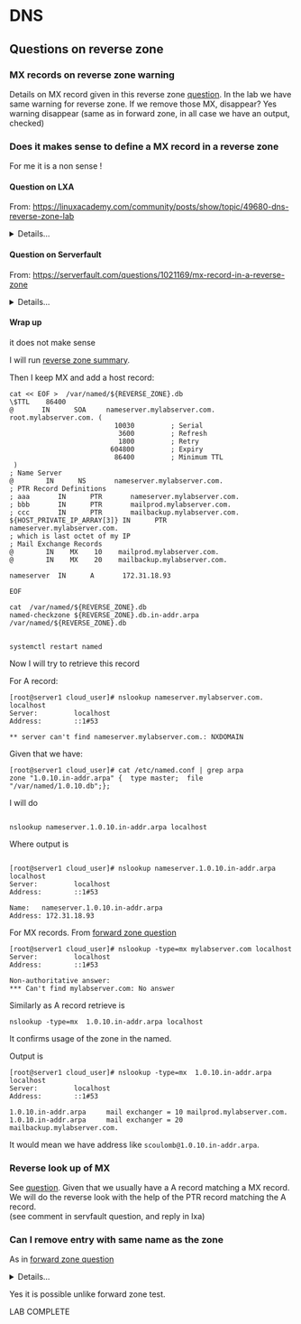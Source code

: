 # DNS 

## Questions on reverse zone

### MX records on reverse zone warning

Details on MX record given in this reverse zone [question](./p2-1-xx-questions.md#What-happens-if-I-do-not-define-a-A-record-matching-a-MX-record?).
In the lab we have same warning for reverse zone.
If we remove those MX, disappear? 
Yes warning disappear (same as in forward zone, in all case we have an output, checked)

### Does it makes sense to define a MX record in a reverse zone


For me it is a non sense !

#### Question on LXA


From:  https://linuxacademy.com/community/posts/show/topic/49680-dns-reverse-zone-lab

<details>
<summary>Details...</summary>
<p>


##### Question

Does it make sense to have a MX record in the reverse  zone?

Because it is present in the lab answer for reverse zone.

````shell script
TTL    86400
@       IN      SOA     nameserver.mylabserver.com. root.mylabserver.com. (
                          10030         ; Serial
                           3600         ; Refresh
                           1800         ; Retry
                         604800         ; Expiry
                          86400         ; Minimum TTL
 )
; Name Server
@        IN      NS       nameserver.mylabserver.com.
; PTR Record Definitions
; aaa       IN      PTR       nameserver.mylabserver.com.
; bbb       IN      PTR       mailprod.mylabserver.com.
; ccc       IN      PTR       mailbackup.mylabserver.com.
240         IN      PTR       nameserver.mylabserver.com.
; which is last octet of my IP
; Mail Exchange Records
@        IN    MX    10    mailprod.mylabserver.com.
@        IN    MX    20    mailbackup.mylabserver.com.
````

Similarly I  try to add a A record in reverse but it is not relevant because a  look up would be possible by doing:


`nslookup <dns-name>.1.0.10.in-addr.arpa localhost`


(ns lookup <dns-name>.mylabserver.com would not work, or if it is, it is a non authoritative answer, DNS recursion  )

I understand from https://en.wikipedia.org/wiki/MX_record that defining a MX record, requires a A record (thus the warning which is also mentioned in the solution), and would be fine in forward zone.

As a consequence we can do  a reverse lookup of MX with a PTR.
Thus IMO adding a MX records in reverse zone makes not sense, how we would retrieve this MX otherwise?

What did I miss?

Thx

##### Answer


MX records are known as service records that correspond to a host record.
Only host records are typically resolved via reverse DNS lookup.
MX (and all other service records) are only necessary in regular forward-lookup zones.


</p>
</details>



#### Question on Serverfault


From:  https://serverfault.com/questions/1021169/mx-record-in-a-reverse-zone

<details>
<summary>Details...</summary>
<p>


##### Question

I am taking a DNS course on Linux Academy.
In one of the lab, they define a reverse zone. In this zone they add MXs records.
Does it make sense to have MX record defined in a reverse zone?

**Details:**

For this they do

````
vim /etc/named.conf

zone "1.0.10.in-addr.arpa" {
    type master;
    file "/var/named/1.0.10.db";
};
````

And content of `/var/named/1.0.10.db` is:

````
TTL    86400
@       IN      SOA     nameserver.myserver.com. root.myserver.com. (
                          10030         ; Serial
                           3600         ; Refresh
                           1800         ; Retry
                         604800         ; Expiry
                          86400         ; Minimum TTL
 )
; Name Server
@        IN      NS       nameserver.myserver.com.
; PTR Record Definitions
240         IN      PTR       nameserver.myserver.com.
241         IN      PTR       mailprod.myserver.com.
242         IN      PTR       mailbackup.myserver.com.
; which is last octet of my IP
; Mail Exchange Records
@        IN    MX    10    mailprod.myserver.com.
@        IN    MX    20    mailbackup.myserver.com.
````


Similarly I  try to add a A record in reverse but it is not relevant because a  look up would be possible by doing:

````
nslookup <dns-name>.1.0.10.in-addr.arpa localhost
````

Doing

````
ns lookup <dns-name>.mylabserver.com localhost
````


would not work, (or if it is, it is a non authoritative answer, DNS recursion  ).
Am I correct?


I understand from  https://en.wikipedia.org/wiki/MX_record that defining a MX record, requires a A record.
As a consequence we can do  a reverse lookup of MX with a PTR?

Thus I am wondering if adding a MX records in reverse zone makes sense, how we would retrieve this MX then?

What did I miss?
   


##### Answer

It would only make sense if you want to receive mail addressed to eg `scoulomb@1.0.10.in-addr.arpa` (which seems more than a little unusual).
`dig 1.0.10.in-addr.arpa MX` should work for retrieving the `MX` record (given the zone in the question).
I would guess that this might rather be a case of them using the same template for every zone, or something along those lines. It's certainly not the typical thing to do in a reverse zone.


</p>
</details>


#### Wrap up 

it does not make sense

I will run [reverse zone summary](./p2-2-configure-reverse-zone-summary.md).

Then I keep MX and add a host record:

```shell script
cat << EOF >  /var/named/${REVERSE_ZONE}.db
\$TTL    86400
@       IN      SOA     nameserver.mylabserver.com. root.mylabserver.com. (
                          10030         ; Serial
                           3600         ; Refresh
                           1800         ; Retry
                         604800         ; Expiry
                          86400         ; Minimum TTL
 )
; Name Server
@        IN      NS       nameserver.mylabserver.com.
; PTR Record Definitions
; aaa       IN      PTR       nameserver.mylabserver.com.
; bbb       IN      PTR       mailprod.mylabserver.com.
; ccc       IN      PTR       mailbackup.mylabserver.com.
${HOST_PRIVATE_IP_ARRAY[3]} IN      PTR       nameserver.mylabserver.com.
; which is last octet of my IP
; Mail Exchange Records
@        IN    MX    10    mailprod.mylabserver.com.
@        IN    MX    20    mailbackup.mylabserver.com.

nameserver  IN      A       172.31.18.93

EOF

cat  /var/named/${REVERSE_ZONE}.db
named-checkzone ${REVERSE_ZONE}.db.in-addr.arpa /var/named/${REVERSE_ZONE}.db 


systemctl restart named
```



Now I will try to retrieve this record 

For A record:

````shell script
[root@server1 cloud_user]# nslookup nameserver.mylabserver.com. localhost
Server:         localhost
Address:        ::1#53

** server can't find nameserver.mylabserver.com.: NXDOMAIN
````

Given that we have:

```shell script
[root@server1 cloud_user]# cat /etc/named.conf | grep arpa
zone "1.0.10.in-addr.arpa" {  type master;  file "/var/named/1.0.10.db";};
```

I will do 

````shell script

nslookup nameserver.1.0.10.in-addr.arpa localhost
````

Where output is 


````shell script

[root@server1 cloud_user]# nslookup nameserver.1.0.10.in-addr.arpa localhost
Server:         localhost
Address:        ::1#53

Name:   nameserver.1.0.10.in-addr.arpa
Address: 172.31.18.93
````

For MX records.
From [forward zone question](./p2-1-xx-questions.md#Note-the-nslookup-which-is-particular)

```shell script
[root@server1 cloud_user]# nslookup -type=mx mylabserver.com localhost
Server:         localhost
Address:        ::1#53

Non-authoritative answer:
*** Can't find mylabserver.com: No answer

```

Similarly as A record retrieve is

````shell script
nslookup -type=mx  1.0.10.in-addr.arpa localhost
````

It confirms usage of the zone in the named.

Output is 

````shell script
[root@server1 cloud_user]# nslookup -type=mx  1.0.10.in-addr.arpa localhost
Server:         localhost
Address:        ::1#53

1.0.10.in-addr.arpa     mail exchanger = 10 mailprod.mylabserver.com.
1.0.10.in-addr.arpa     mail exchanger = 20 mailbackup.mylabserver.com.
````

It would mean we have address like `scoulomb@1.0.10.in-addr.arpa`.

### Reverse look up of MX

See [question](./p2-1-xx-questions.md#What-happens-if-I-do-not-define-a-A-record-matching-a-MX-record?).
Given that we usually have a A record matching a MX record. We will do the reverse look with the help of the PTR record matching the A record.  
(see comment in servfault question, and reply in lxa)

### Can I remove entry with same name as the zone

As in [forward zone question](./p2-1-xx-questions.md#Can-I-remove-entry-with-same-name-as-the-zone)

<details>
<summary>Details...</summary>
<p>

````
cat << EOF >  /var/named/1.0.10.db
\$TTL    86400
@       IN      SOA     nameserver.mylabserver.com. root.mylabserver.com. (
                          10030         ; Serial
                           3600         ; Refresh
                           1800         ; Retry
                         604800         ; Expiry
                          86400         ; Minimum TTL
 )
; Name Server
@        IN      NS       nameserver.mylabserver.com.
; PTR Record Definitions
123         IN      PTR       nameserver2.mylabserver.com.
; which is last octet of my IP
; Mail Exchange Records
@        IN    MX    10    mailprod.mylabserver.com.
@        IN    MX    20    mailbackup.mylabserver.com.
EOF

named-checkzone 1.0.10.in-addr.arpa /var/named/1.0.10.db
````

Output is 

````shell script
[root@server1 cloud_user]# named-checkzone 1.0.10.in-addr.arpa /var/named/1.0.10.db
zone 1.0.10.in-addr.arpa/IN: 1.0.10.in-addr.arpa/MX 'mailprod.mylabserver.com' (out of zone) has no addresses records (A or AAAA)
zone 1.0.10.in-addr.arpa/IN: 1.0.10.in-addr.arpa/MX 'mailbackup.mylabserver.com' (out of zone) has no addresses records (A or AAAA)
zone 1.0.10.in-addr.arpa/IN: loaded serial 10030
OK
````

</p>
</details>

Yes it is possible unlike forward zone test.

LAB COMPLETE